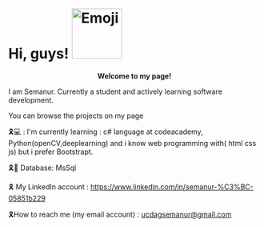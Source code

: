# Hi, guys!  <img src="![WavingHelloGIF](https://github.com/Semanur-Ucdag/Semanur-Ucdag/assets/103859993/a62a0b81-d5ae-4e39-80b8-e72549c33650)" alt="Emoji" style="width: 100px; height: auto;"> 



<p align="center">
  <strong>Welcome to my page!</strong>
</p>



 I am Semanur. Currently a student and actively learning software development.
 
 You can browse the projects on my page

🎗️💻 : I'm currently learning : c# language at codeacademy, Python(openCV,deeplearning) and i know web programming with( html css js) but i prefer  Bootstrapt.

🎗️🪪 Database: MsSql


🎗️ My LinkedIn account : https://www.linkedin.com/in/semanur-%C3%BC-05851b229 

🎗️How to reach me (my email account) : ucdagsemanur@gmail.com 
